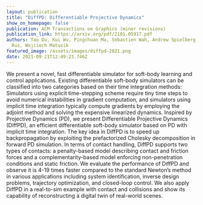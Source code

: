 ```yaml
---
layout: publication
title: "DiffPD: Differentiable Projective Dynamics"
show_on_homepage: false
publication: ACM Transactions on Graphics (minor revisions)
publication_link: https://arxiv.org/pdf/2101.05917.pdf
authors: Tao Du, Kui Wu, Pingchuan Ma, Sebastien Wah, Andrew Spielberg, Daniela
  Rus, Wojciech Matusik
featured_image: /assets/images/diffpd-2021.png
date: 2021-09-21T12:49:23.746Z
---
```

We present a novel, fast differentiable simulator for soft-body learning and control applications. Existing differentiable soft-body simulators can be classified into two categories based on their time integration methods: Simulators using explicit time-stepping scheme require tiny time steps to avoid numerical instabilities in gradient computation, and simulators using implicit time integration typically compute gradients by employing the adjoint method and solving the expensive linearized dynamics. Inspired by Projective Dynamics (PD), we present Differentiable Projective Dynamics (DiffPD), an efficient differentiable soft-body simulator based on PD with implicit time integration. The key idea in DiffPD is to speed up backpropagation by exploiting the prefactorized Cholesky decomposition in forward PD simulation. In terms of contact handling, DiffPD supports two types of contacts: a penalty-based model describing contact and friction forces and a complementarity-based model enforcing non-penetration conditions and static friction. We evaluate the performance of DiffPD and observe it is 4-19 times faster compared to the standard Newton’s method in various applications including system identification, inverse design problems, trajectory optimization, and closed-loop control. We also apply DiffPD in a real-to-sim example with contact and collisions and show its capability of reconstructing a digital twin of real-world scenes.
